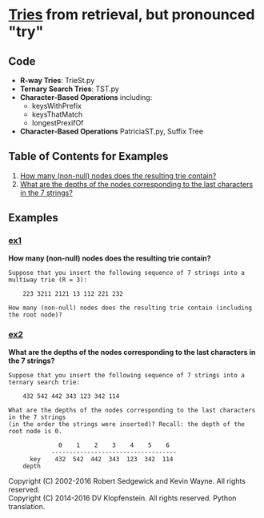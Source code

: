# [Tries](http://algs4.cs.princeton.edu/52trie) from re**trie**val, but pronounced "try"    

## Code
  * **R-way Tries**: TrieSt.py    
  * **Ternary Search Tries**: TST.py    
  * **Character-Based Operations** including:
    * keysWithPrefix    
    * keysThatMatch    
    * longestPrexifOf   
  * **Character-Based Operations** PatriciaST.py, Suffix Tree
  

## Table of Contents for Examples
  1. [How many (non-null) nodes does the resulting trie contain?](#ex1)    
  2. [What are the depths of the nodes corresponding to the last characters in the 7 strings?](#ex2)    

## Examples 
### [ex1](#table-of-contents-for-examples)    
**How many (non-null) nodes does the resulting trie contain?**    
```
Suppose that you insert the following sequence of 7 strings into a multiway trie (R = 3):

    223 3211 2121 13 112 221 232 

How many (non-null) nodes does the resulting trie contain (including the root node)?
```

### [ex2](#table-of-contents-for-examples)    
**What are the depths of the nodes corresponding to the last characters in the 7 strings?**    
```
Suppose that you insert the following sequence of 7 strings into a ternary search trie:

    432 542 442 343 123 342 114 

What are the depths of the nodes corresponding to the last characters in the 7 strings
(in the order the strings were inserted)? Recall: the depth of the root node is 0.

              0    1    2    3    4    5    6 
            -----------------------------------
      key    432  542  442  343  123  342  114  
    depth  
```


Copyright (C) 2002-2016 Robert Sedgewick and Kevin Wayne.  All rights reserved.    
Copyright (C) 2014-2016 DV Klopfenstein. All rights reserved. Python translation.
